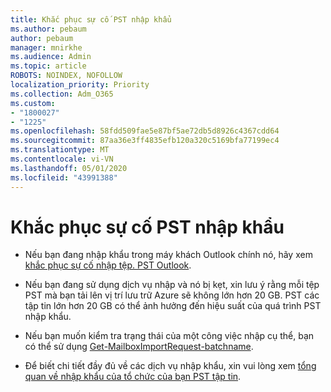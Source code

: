 ```yaml
---
title: Khắc phục sự cố PST nhập khẩu
ms.author: pebaum
author: pebaum
manager: mnirkhe
ms.audience: Admin
ms.topic: article
ROBOTS: NOINDEX, NOFOLLOW
localization_priority: Priority
ms.collection: Adm_O365
ms.custom:
- "1800027"
- "1225"
ms.openlocfilehash: 58fdd509fae5e87bf5ae72db5d8926c4367cdd64
ms.sourcegitcommit: 87aa36e3ff4835efb120a320c5169bfa77199ec4
ms.translationtype: MT
ms.contentlocale: vi-VN
ms.lasthandoff: 05/01/2020
ms.locfileid: "43991388"
---
```

# <a name="troubleshooting-pst-import-issues"></a>Khắc phục sự cố PST nhập khẩu

- Nếu bạn đang nhập khẩu trong máy khách Outlook chính nó, hãy xem [khắc phục sự cố nhập tệp. PST Outlook](https://support.office.com/article/Fix-problems-importing-an-Outlook-pst-file-2d2e50dc-5c36-4ab2-ab50-f1be733b3d6e).

- Nếu bạn đang sử dụng dịch vụ nhập và nó bị kẹt, xin lưu ý rằng mỗi tệp PST mà bạn tải lên vị trí lưu trữ Azure sẽ không lớn hơn 20 GB. PST các tập tin lớn hơn 20 GB có thể ảnh hưởng đến hiệu suất của quá trình PST nhập khẩu.

- Nếu bạn muốn kiểm tra trạng thái của một công việc nhập cụ thể, bạn có thể sử dụng [Get-MailboxImportRequest-batchname](https://docs.microsoft.com/powershell/module/exchange/mailboxes/get-mailboximportrequest).

- Để biết chi tiết đầy đủ về các dịch vụ nhập khẩu, xin vui lòng xem [tổng quan về nhập khẩu của tổ chức của bạn PST tập tin](https://docs.microsoft.com/microsoft-365/compliance/importing-pst-files-to-office-365?view=o365-worldwide).
